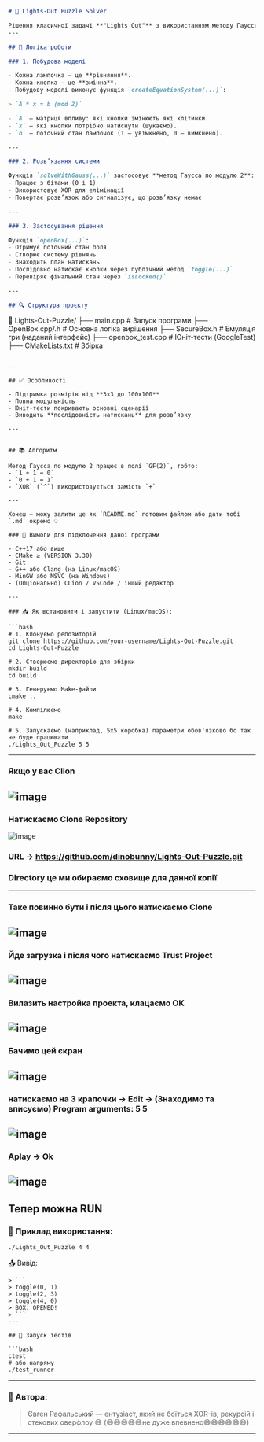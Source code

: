 ```markdown
# 🔦 Lights-Out Puzzle Solver

Рішення класичної задачі **"Lights Out"** з використанням методу Гаусса по модулю 2.
---

## 🧠 Логіка роботи

### 1. Побудова моделі

- Кожна лампочка — це **рівняння**.
- Кожна кнопка — це **змінна**.
- Побудову моделі виконує функція `createEquationSystem(...)`:

> `A * x = b (mod 2)`

- `A` — матриця впливу: які кнопки змінюють які клітинки.
- `x` — які кнопки потрібно натиснути (шукаємо).
- `b` — поточний стан лампочок (1 — увімкнено, 0 — вимкнено).

---

### 2. Розв’язання системи

Функція `solveWithGauss(...)` застосовує **метод Гаусса по модулю 2**:
- Працює з бітами (0 і 1)
- Використовує XOR для елімінації
- Повертає розв’язок або сигналізує, що розв’язку немає

---

### 3. Застосування рішення

Функція `openBox(...)`:
- Отримує поточний стан поля
- Створює систему рівнянь
- Знаходить план натискань
- Послідовно натискає кнопки через публічний метод `toggle(...)`
- Перевіряє фінальний стан через `isLocked()`

---

## 🔍 Структура проєкту

```
📂 Lights-Out-Puzzle/
├── main.cpp               # Запуск програми
├── OpenBox.cpp/.h         # Основна логіка вирішення
├── SecureBox.h            # Емуляція гри (наданий інтерфейс)
├── openbox_test.cpp       # Юніт-тести (GoogleTest)
├── CMakeLists.txt         # Збірка
```

---

## ✅ Особливості

- Підтримка розмірів від **3x3 до 100x100**
- Повна модульність
- Юніт-тести покривають основні сценарії
- Виводить **послідовність натискань** для розв’язку

---


## 📚 Алгоритм

Метод Гаусса по модулю 2 працює в полі `GF(2)`, тобто:
- `1 + 1 = 0`
- `0 + 1 = 1`
- `XOR` (`^`) використовується замість `+`

---

Хочеш — можу залити це як `README.md` готовим файлом або дати тобі `.md` окремо 💡

### 🔧 Вимоги для підключення даної програми

- C++17 або вище
- CMake ≥ (VERSION 3.30)
- Git
- G++ або Clang (на Linux/macOS)
- MinGW або MSVC (на Windows)
- (Опціонально) CLion / VSCode / інший редактор

---

### 📥 Як встановити і запустити (Linux/macOS):

```bash
# 1. Клонуємо репозиторій
git clone https://github.com/your-username/Lights-Out-Puzzle.git
cd Lights-Out-Puzzle

# 2. Створюємо директорію для збірки
mkdir build
cd build

# 3. Генеруємо Make-файли
cmake ..

# 4. Компілюємо
make

# 5. Запускаємо (наприклад, 5x5 коробка) параметри обов'язково бо так не буде працювати 
./Lights_Out_Puzzle 5 5 
```

---

###  Якщо у вас Clion 
![image](https://github.com/user-attachments/assets/4f05a3c9-9dea-400e-bee1-6126eef27008)
---
### Натискаємо Clone Repository 
![image](https://github.com/user-attachments/assets/e7071670-303f-4f30-aeab-a5584f886f58)

### URL -> https://github.com/dinobunny/Lights-Out-Puzzle.git
### Directory це ми обираємо сховище для данної копії
---
### Таке повинно бути і після цього натискаємо  Clone
![image](https://github.com/user-attachments/assets/a76ce317-2c2e-4af0-bdcb-393611eb9c64)
---
### Йде загрузка і після чого натискаємо Trust Project
![image](https://github.com/user-attachments/assets/c445bf94-c04b-47cf-9458-a6b2af48252e)
---
### Вилазить настройка проекта, клацаємо ОК 
![image](https://github.com/user-attachments/assets/f7d893c2-ec30-4ce0-ab94-402f8940548e)
---
### Бачимо цей єкран 
![image](https://github.com/user-attachments/assets/712a7558-1669-4378-a41a-c20df4188936)
---
### натискаємо на 3 крапочки -> Edit -> (Знаходимо та вписуємо) Program arguments: 5 5
![image](https://github.com/user-attachments/assets/16bb03aa-4724-4ac0-ad26-d8ce45c1250c)
---
### Aplay -> Ok 
![image](https://github.com/user-attachments/assets/d00e8bf2-bf42-408b-97c6-76c089a022b6)
---
Тепер можна RUN  
---
### 🧪 Приклад використання:

```bash
./Lights_Out_Puzzle 4 4
```

📤 Вивід:
```
> ```
> toggle(0, 1)
> toggle(2, 3)
> toggle(4, 0)
> BOX: OPENED!
> ```
---

## 🧪 Запуск тестів

```bash
ctest
# або напряму
./test_runner
```

---
### 🤝 Автора:
> Євген Рафальський — ентузіаст, який не боїться XOR-ів, рекурсій і стекових оверфлоу 😄 (😄😄😄😄😄не дуже впевнено😄😄😄😄😄😄)
---
